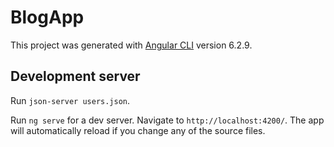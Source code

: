 # BlogApp



This project was generated with [Angular CLI](https://github.com/angular/angular-cli) version 6.2.9.

## Development server

Run `json-server users.json`. 

Run `ng serve` for a dev server. Navigate to `http://localhost:4200/`. The app will automatically reload if you change any of the source files.
